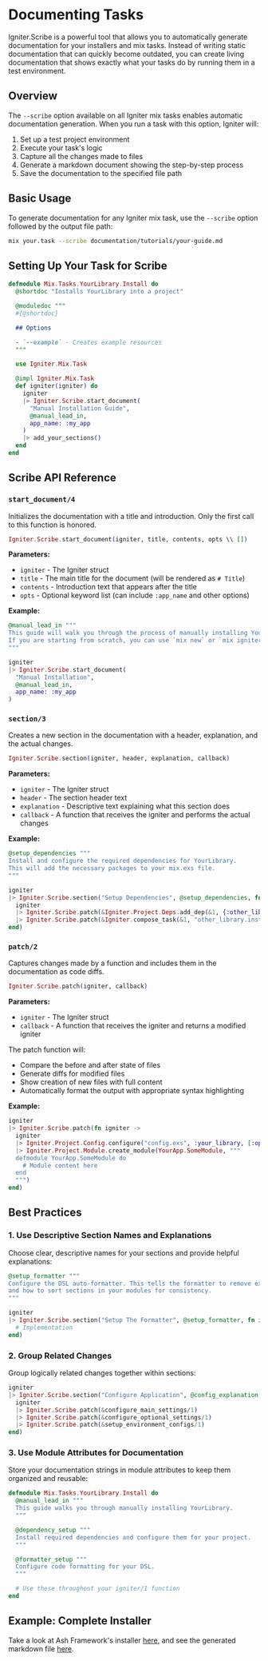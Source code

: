<!--
SPDX-FileCopyrightText: 2020 Zach Daniel
SPDX-FileCopyrightText: 2024 igniter contributors <https://github.com/ash-project/igniter/graphs.contributors>

SPDX-License-Identifier: MIT
-->

# Documenting Tasks

Igniter.Scribe is a powerful tool that allows you to automatically generate documentation for your installers and mix tasks. Instead of writing static documentation that can quickly become outdated, you can create living documentation that shows exactly what your tasks do by running them in a test environment.

## Overview

The `--scribe` option available on all Igniter mix tasks enables automatic documentation generation. When you run a task with this option, Igniter will:

1. Set up a test project environment
2. Execute your task's logic
3. Capture all the changes made to files
4. Generate a markdown document showing the step-by-step process
5. Save the documentation to the specified file path

## Basic Usage

To generate documentation for any Igniter mix task, use the `--scribe` option followed by the output file path:

```bash
mix your.task --scribe documentation/tutorials/your-guide.md
```

## Setting Up Your Task for Scribe

```elixir
defmodule Mix.Tasks.YourLibrary.Install do
  @shortdoc "Installs YourLibrary into a project"

  @moduledoc """
  #{@shortdoc}

  ## Options

  - `--example` - Creates example resources
  """

  use Igniter.Mix.Task

  @impl Igniter.Mix.Task
  def igniter(igniter) do
    igniter
    |> Igniter.Scribe.start_document(
      "Manual Installation Guide",
      @manual_lead_in,
      app_name: :my_app
    )
    |> add_your_sections()
  end
end
```

## Scribe API Reference

### `start_document/4`

Initializes the documentation with a title and introduction. Only the first call to this function is honored.

```elixir
Igniter.Scribe.start_document(igniter, title, contents, opts \\ [])
```

**Parameters:**
- `igniter` - The Igniter struct
- `title` - The main title for the document (will be rendered as `# Title`)
- `contents` - Introduction text that appears after the title
- `opts` - Optional keyword list (can include `:app_name` and other options)

**Example:**

```elixir
@manual_lead_in """
This guide will walk you through the process of manually installing YourLibrary into your project.
If you are starting from scratch, you can use `mix new` or `mix igniter.new` and follow these instructions.
"""

igniter
|> Igniter.Scribe.start_document(
  "Manual Installation",
  @manual_lead_in,
  app_name: :my_app
)
```

### `section/3`

Creates a new section in the documentation with a header, explanation, and the actual changes.

```elixir
Igniter.Scribe.section(igniter, header, explanation, callback)
```

**Parameters:**
- `igniter` - The Igniter struct
- `header` - The section header text
- `explanation` - Descriptive text explaining what this section does
- `callback` - A function that receives the igniter and performs the actual changes

**Example:**

```elixir
@setup_dependencies """
Install and configure the required dependencies for YourLibrary.
This will add the necessary packages to your mix.exs file.
"""

igniter
|> Igniter.Scribe.section("Setup Dependencies", @setup_dependencies, fn igniter ->
  igniter
  |> Igniter.Scribe.patch(&Igniter.Project.Deps.add_dep(&1, {:other_library, "~> 1.0"}))
  |> Igniter.Scribe.patch(&Igniter.compose_task(&1, "other_library.install"))
end)
```

### `patch/2`

Captures changes made by a function and includes them in the documentation as code diffs.

```elixir
Igniter.Scribe.patch(igniter, callback)
```

**Parameters:**
- `igniter` - The Igniter struct
- `callback` - A function that receives the igniter and returns a modified igniter

The patch function will:
- Compare the before and after state of files
- Generate diffs for modified files
- Show creation of new files with full content
- Automatically format the output with appropriate syntax highlighting

**Example:**

```elixir
igniter
|> Igniter.Scribe.patch(fn igniter ->
  igniter
  |> Igniter.Project.Config.configure("config.exs", :your_library, [:option], true)
  |> Igniter.Project.Module.create_module(YourApp.SomeModule, """
  defmodule YourApp.SomeModule do
    # Module content here
  end
  """)
end)
```

## Best Practices

### 1. Use Descriptive Section Names and Explanations

Choose clear, descriptive names for your sections and provide helpful explanations:

```elixir
@setup_formatter """
Configure the DSL auto-formatter. This tells the formatter to remove excess parentheses
and how to sort sections in your modules for consistency.
"""

igniter
|> Igniter.Scribe.section("Setup The Formatter", @setup_formatter, fn igniter ->
  # Implementation
end)
```

### 2. Group Related Changes

Group logically related changes together within sections:

```elixir
igniter
|> Igniter.Scribe.section("Configure Application", @config_explanation, fn igniter ->
  igniter
  |> Igniter.Scribe.patch(&configure_main_settings/1)
  |> Igniter.Scribe.patch(&configure_optional_settings/1)
  |> Igniter.Scribe.patch(&setup_environment_configs/1)
end)
```

### 3. Use Module Attributes for Documentation

Store your documentation strings in module attributes to keep them organized and reusable:

```elixir
defmodule Mix.Tasks.YourLibrary.Install do
  @manual_lead_in """
  This guide walks you through manually installing YourLibrary.
  """

  @dependency_setup """
  Install required dependencies and configure them for your project.
  """

  @formatter_setup """
  Configure code formatting for your DSL.
  """

  # Use these throughout your igniter/1 function
end
```

## Example: Complete Installer

Take a look at Ash Framework's installer [here](https://github.com/ash-project/ash/blob/main/lib/mix/tasks/install/ash.install.ex), and see the generated markdown file [here](https://github.com/ash-project/ash/blob/main/documentation/topics/advanced/pagination.livemd).
